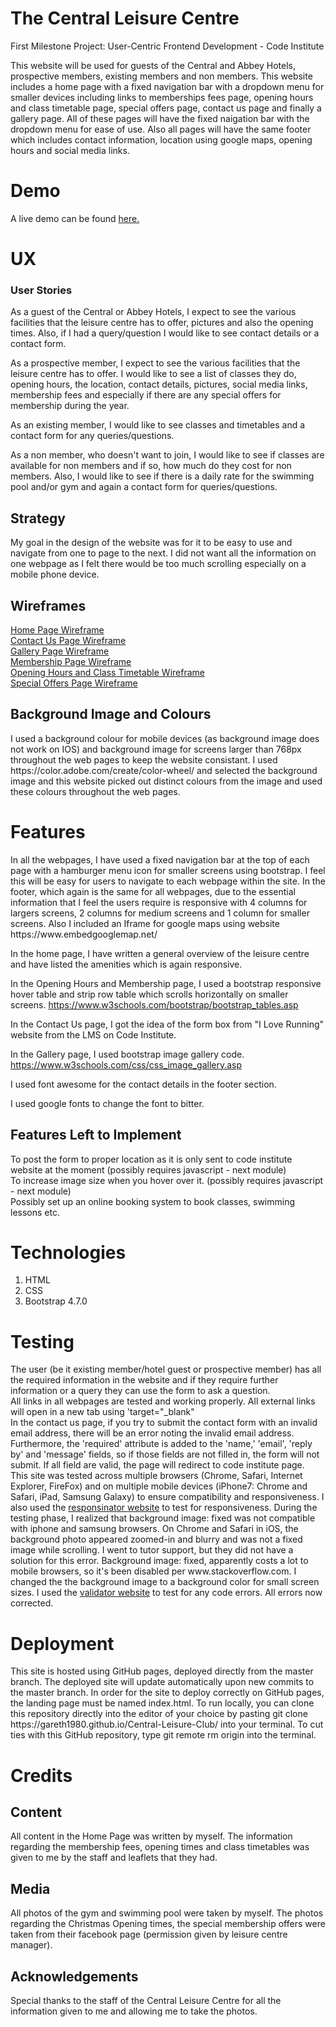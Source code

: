 <h1>The Central Leisure Centre</h1>
<p>First Milestone Project: User-Centric Frontend Development - Code Institute</p>
<p>This website will be used for guests of the Central and Abbey Hotels, prospective members, 
existing members and non members. This website includes a home page with a fixed navigation bar with a 
dropdown menu for smaller devices including links to memberships fees page, opening hours and class 
timetable page, special offers page, contact us page and finally a gallery page. All of these pages 
will have the fixed naigation bar with the dropdown menu for ease of use. Also all pages will have the 
same footer which includes contact information, location using google maps, opening hours and social media links.</p>

<h1>Demo</h1>
<p>A live demo can be found <a target="_blank" href="https://gareth1980.github.io/Central-Leisure-Club/">here.</a></p>

<h1>UX</h1>
<h3>User Stories</h3>
<p>As a guest of the Central or Abbey Hotels, I expect to see the various facilities
that the leisure centre has to offer, pictures and also the opening times. Also, if I had a query/question
I would like to see contact details or a contact form.</p>
<p>As a prospective member, I expect to see the various facilities that the leisure centre has to offer.
I would like to see a list of classes they do, opening hours, the location, contact details, pictures, social media links, membership fees
and especially if there are any special offers for membership during the year.</p>
<p>As an existing member, I would like to see classes and timetables and a contact form for any queries/questions.</p>
<p>As a non member, who doesn't want to join, I would like to see if classes are available for non members 
and if so, how much do they cost for non members. Also, I would like to see if there is a daily rate  for the swimming pool and/or gym 
and again a contact form for queries/questions.</p>

<h2>Strategy</h2>
<p>My goal in the design of the website was for it to be easy to use and navigate from one to page to the next.
I did not want all the information on one webpage as I felt there would be too much scrolling especially
 on a mobile phone device.</p>

<h2>Wireframes</h2>
<a target="_blank" href="https://github.com/Gareth1980/Central-Leisure-Club/blob/master/wireframes/homepage.jpg">Home Page Wireframe</a><br>
<a target="_blank" href="https://github.com/Gareth1980/Central-Leisure-Club/blob/master/wireframes/contactuspage.jpg">Contact Us Page Wireframe</a><br>
<a target="_blank" href="https://github.com/Gareth1980/Central-Leisure-Club/blob/master/wireframes/gallerypage.jpg">Gallery Page Wireframe</a><br>
<a target="_blank" href="https://github.com/Gareth1980/Central-Leisure-Club/blob/master/wireframes/membershippage.jpg">Membership Page Wireframe</a><br>
<a target="_blank" href="https://github.com/Gareth1980/Central-Leisure-Club/blob/master/wireframes/openinghrspage.jpg">Opening Hours and Class Timetable Wireframe</a><br>
<a target="_blank" href="https://github.com/Gareth1980/Central-Leisure-Club/blob/master/wireframes/specialofferspage.jpg">Special Offers Page Wireframe</a>

<h2>Background Image and Colours</h2>
<p>I used a background colour for mobile devices (as background image does not work on IOS) and background image for screens larger than 768px throughout the web pages to keep the website consistant. I used https://color.adobe.com/create/color-wheel/ 
and selected the background image and this website picked out distinct colours from the image and used these colours throughout the web pages.</p>

<h1>Features</h1>
In all the webpages, I have used a fixed navigation bar at the top of each page with a hamburger menu icon for smaller screens using bootstrap. 
I feel this will be easy for users to navigate to each webpage within the site. In the footer, which again is the same for all webpages, due to 
the essential information that I feel the users require is responsive with 4 columns for largers screens, 2 columns for medium screens and 1 
column for smaller screens. Also I included an Iframe for google maps using website https://www.embedgooglemap.net/<br>

In the home page, I have written a general overview of the leisure centre and have listed the amenities which is again responsive.<br>

In the Opening Hours and Membership page, I used a bootstrap responsive hover table and strip row table which scrolls horizontally on smaller screens. https://www.w3schools.com/bootstrap/bootstrap_tables.asp<br>

In the Contact Us page, I got the idea of the form box from "I Love Running" website from the LMS on Code Institute.

In the Gallery page, I used bootstrap image gallery code. https://www.w3schools.com/css/css_image_gallery.asp<br>

I used font awesome for the contact details in the footer section.<br>

I used google fonts to change the font to bitter.<br>

<h2>Features Left to Implement</h2>
To post the form to proper location as it is only sent to code institute website at the moment (possibly requires javascript - next module)<br>
To increase image size when you hover over it. (possibly requires javascript - next module)<br>
Possibly set up an online booking system to book classes, swimming lessons etc.
<h1>Technologies</h1>
<ol>
<li>HTML</li>
<li>CSS</li>
<li>Bootstrap 4.7.0</li>
</ol>

<h1>Testing</h1>
The user (be it existing member/hotel guest or prospective member)
has all the required information in the website and if they require 
further information or a query they can use the form to ask a question.<br>
All links in all webpages are tested and working properly. All external links 
will open in a new tab using 'target="_blank"<br> In the contact 
us page, if you try to submit the contact form with an invalid email address, 
there will be an error noting the invalid email address. Furthermore, the 'required' 
attribute is added to the 'name,' 'email', 'reply by' and 'message' fields, so if those fields 
are not filled in, the form will not submit. If all field are valid, the page will redirect to code 
institute page.<br>
This site was tested across multiple browsers (Chrome, Safari, Internet Explorer, FireFox) and on 
multiple mobile devices (iPhone7: Chrome and Safari, iPad, Samsung Galaxy) to ensure compatibility 
and responsiveness. I also used the <a target="_blank" href="http://www.responsinator.com/">responsinator website</a> to test for responsiveness. During the testing phase, I realized that background image: fixed was not 
compatible with iphone and samsung browsers. On Chrome and Safari in iOS, the background photo appeared zoomed-in 
and blurry and was not a fixed image while scrolling. I went to tutor support, but they did not have a solution for this error.
Background image: fixed, apparently costs a lot to mobile browsers, so it's been disabled per www.stackoverflow.com. I changed the the background image to a background color for small screen sizes.
I used the  <a target="_blank" href="https://validator.w3.org/">validator website</a> to test for any code errors. All errors now corrected.


<h1>Deployment</h1>
<p>This site is hosted using GitHub pages, deployed directly from the master branch. 
The deployed site will update automatically upon new commits to the master branch. 
In order for the site to deploy correctly on GitHub pages, the landing page must be 
named index.html. To run locally, you can clone this repository directly into the 
editor of your choice by pasting git clone 
https://gareth1980.github.io/Central-Leisure-Club/
into your terminal. To cut ties with this GitHub repository, type git remote rm origin 
into the terminal.</p>

<h1>Credits</h1>

<h2>Content</h2>
<p>All content in the Home Page was written by myself. The information regarding 
the membership fees, opening times and class timetables was given to me by the staff
and leaflets that they had.</p>

<h2>Media</h2>
<p>All photos of the gym and swimming pool were taken by myself. The photos regarding the Christmas Opening times, 
the special membership offers were taken from their facebook page (permission given by leisure centre manager).</p>

<h2>Acknowledgements</h2>
Special thanks to the staff of the Central Leisure Centre for all the information given to me and allowing me to take the photos.






